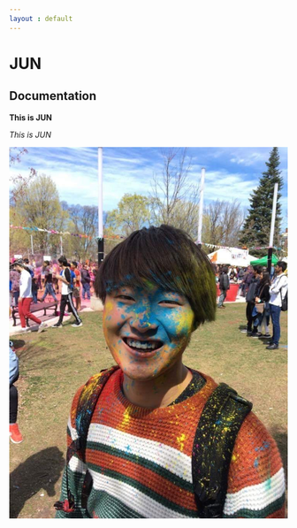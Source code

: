 ```yaml
---
layout : default
---
```


# JUN
## Documentation

**This is JUN**

_This is JUN_

![picture](image/IMG_0005.JPG)
